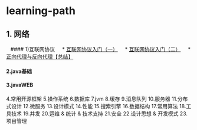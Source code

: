 ﻿# learning-path

## 1. 网络
&nbsp;&nbsp;  #### 1)互联网协议
&nbsp;&nbsp;&nbsp;&nbsp;* [互联网协议入门（一）](http://www.ruanyifeng.com/blog/2012/05/internet_protocol_suite_part_i.html)
&nbsp;&nbsp;&nbsp;&nbsp;* [互联网协议入门（二）](http://www.ruanyifeng.com/blog/2012/06/internet_protocol_suite_part_ii.html)
&nbsp;&nbsp;&nbsp;&nbsp;* [正向代理与反向代理【总结】](https://www.cnblogs.com/Anker/p/6056540.html)

#### 2.java基础
#### 3.javaWEB
4.常用开源框架
5.操作系统
6.数据库
7.jvm
8.缓存
9.消息队列
10.服务器
11.分布式设计
12.微服务
13.设计模式
14.性能
15.搜索引擎
16.数据结构
17.常用算法
18.工具技术
19.并发
20.运维 & 统计 & 技术支持
21.安全
22.设计思想 & 开发模式
23.项目管理
